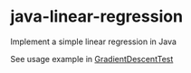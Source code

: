 java-linear-regression
======================

Implement a simple linear regression in Java

See usage example in [GradientDescentTest](./src/test/java/org/practice/app/GradientDescentTest.java)